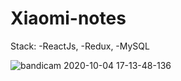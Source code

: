 # Xiaomi-notes
Stack:
-ReactJs,
-Redux,
-MySQL

![bandicam 2020-10-04 17-13-48-136](https://user-images.githubusercontent.com/60827113/95018414-50fc2780-0668-11eb-90f4-682fafe1d260.gif)
